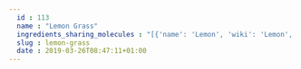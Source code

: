 ```yaml
---
  id : 113
  name : "Lemon Grass"
  ingredients_sharing_molecules : "[{'name': 'Lemon', 'wiki': 'Lemon', 'id': 240, 'category': 'Fruit Citrus', 'common_molecules': [89594, 6549, 5280443, 5280598, 6054, 7284, 527, 638278, 6072, 26447, 8892, 644104, 5280511, 8842, 5367719, 13144, 4788, 637775, 61020, 247, 8452, 853433, 638011, 1889, 15394, 5280445, 637566, 240, 33931, 5365811, 8130, 798, 6569, 2758, 170833, 441005, 379, 443158, 6561, 10430, 8294, 441484, 22311, 107971, 5284639, 10448, 338, 7288, 8723, 9017, 637542, 11552, 79803, 1110, 6050, 6654, 6986, 5318042, 31260, 2345, 5280863, 442501, 784, 10393, 439341, 7150, 5280343, 1549026, 126, 7654, 7847, 445070, 768, 323, 1183, 5281515, 9862, 5281708, 637511, 8175, 31253, 5284503, 802, 180, 72, 61503, 643941, 999, 7794, 439246, 244, 8768, 5363388, 439263, 1130, 454, 643820, 107, 878, 444539, 18635, 7858, 8857, 5315892, 11509, 650, 6184, 643779, 6251, 439533, 11128, 998]}, {'name': 'Tea', 'wiki': 'Tea', 'id': 310, 'category': 'Plant', 'common_molecules': [89594, 6549, 5280443, 5280598, 6054, 7284, 527, 638278, 6072, 26447, 8892, 644104, 5280511, 8842, 5367719, 13144, 4788, 637775, 61020, 247, 8452, 1549778, 853433, 638011, 1889, 15394, 5280445, 637566, 240, 33931, 5365811, 8130, 798, 6569, 441005, 379, 443158, 6561, 10430, 637542, 441484, 22311, 5275520, 107971, 5284639, 10448, 338, 7288, 8723, 11552, 79803, 1110, 6050, 6654, 6986, 5318042, 31260, 2345, 5280863, 442501, 784, 10393, 439341, 7150, 5280343, 1549026, 126, 7654, 7847, 445070, 768, 323, 1183, 5281515, 9862, 5281708, 637511, 8175, 31253, 5284503, 802, 180, 72, 61503, 643941, 999, 439246, 244, 8768, 7362, 5363388, 439263, 1130, 454, 643820, 107, 878, 444539, 27209, 18635, 7858, 8857, 5315892, 11509, 650, 6184, 643779, 6251, 439533, 11128, 998]}, {'name': 'Ginger', 'wiki': 'Ginger', 'id': 333, 'category': 'Spice', 'common_molecules': [89594, 6549, 5280443, 5280598, 6054, 7284, 527, 638278, 6072, 26447, 5363388, 644104, 5280511, 8842, 5367719, 13144, 4788, 637775, 61020, 247, 8452, 853433, 638011, 1889, 15394, 5280445, 637566, 240, 33931, 5365811, 8130, 798, 6569, 2758, 170833, 441005, 379, 6561, 637542, 441484, 22311, 107971, 5284639, 10448, 338, 7288, 8723, 9017, 11552, 79803, 1110, 6050, 6654, 6986, 5318042, 31260, 2345, 5280863, 442501, 784, 10393, 439341, 7150, 5280343, 1549026, 126, 7654, 7847, 445070, 768, 323, 1183, 5281515, 9862, 5281708, 637511, 8175, 31253, 5284503, 802, 180, 72, 20745, 61503, 643941, 999, 7794, 439246, 244, 8768, 7362, 439263, 1130, 454, 643820, 107, 878, 444539, 18635, 7858, 8857, 5315892, 11509, 650, 6184, 643779, 6251, 439533, 11128, 998]}, {'name': 'Lime', 'wiki': 'Key_lime', 'id': 241, 'category': 'Fruit Citrus', 'common_molecules': [89594, 6549, 5280443, 5280598, 6054, 7284, 527, 638278, 6072, 26447, 8892, 644104, 5280511, 650, 5367719, 13144, 4788, 637775, 61020, 247, 8452, 853433, 638011, 1889, 15394, 5280445, 637566, 240, 33931, 5365811, 8130, 798, 6569, 2758, 441005, 379, 443158, 6561, 8294, 441484, 22311, 107971, 5284639, 10448, 338, 7288, 8723, 637542, 11552, 79803, 1110, 6050, 6654, 6986, 5318042, 31260, 2345, 5280863, 442501, 784, 10393, 439341, 7150, 5280343, 1549026, 126, 7654, 7847, 445070, 768, 323, 1183, 5281515, 9862, 5281708, 637511, 8175, 31253, 5284503, 802, 180, 72, 61503, 643941, 999, 7794, 439246, 244, 8768, 7362, 5363388, 439263, 1130, 454, 643820, 107, 878, 444539, 18635, 7858, 8857, 5315892, 11509, 6184, 643779, 6251, 439533, 11128, 998]}, {'name': 'Mandarin Orange', 'wiki': 'Mandarin_orange', 'id': 242, 'category': 'Fruit Citrus', 'common_molecules': [89594, 6549, 5280443, 5280598, 10402, 6054, 7284, 527, 638278, 6072, 26447, 5363388, 644104, 5280511, 8842, 5367719, 13144, 4788, 637775, 61020, 247, 8452, 853433, 638011, 1889, 15394, 5280445, 637566, 240, 33931, 5365811, 8130, 798, 6569, 2758, 170833, 441005, 443158, 6561, 637542, 441484, 22311, 107971, 5284639, 10448, 338, 7288, 8723, 9017, 11552, 79803, 1110, 6050, 6654, 6986, 5318042, 31260, 2345, 5280863, 442501, 784, 10393, 439341, 7150, 5280343, 1549026, 126, 7654, 7847, 445070, 768, 323, 1183, 5281515, 9862, 5281708, 637511, 8175, 31253, 5284503, 802, 180, 72, 61503, 643941, 999, 7794, 439246, 244, 8768, 439263, 1130, 454, 643820, 107, 878, 444539, 18635, 7858, 8857, 5315892, 11509, 650, 6184, 643779, 6251, 439533, 11128, 998]}]"
  slug : lemon-grass
  date : 2019-03-26T08:47:11+01:00
---
```



